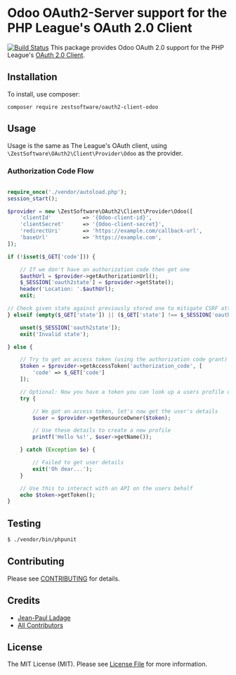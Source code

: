 # Odoo OAuth2-Server support for the PHP League's OAuth 2.0 Client
[![Build Status](https://travis-ci.org/zestsoftware/oauth2-client-odoo.svg?branch=master)](https://travis-ci.org/zestsoftware/oauth2-client-odoo)
This package provides Odoo OAuth 2.0 support for the PHP League's [OAuth 2.0 Client](https://github.com/thephpleague/oauth2-client).

## Installation

To install, use composer:

```
composer require zestsoftware/oauth2-client-odoo
```

## Usage

Usage is the same as The League's OAuth client, using `\ZestSoftware\OAuth2\Client\Provider\Odoo` as the provider.

### Authorization Code Flow

```php

require_once('./vendor/autoload.php');
session_start();

$provider = new \ZestSoftware\OAuth2\Client\Provider\Odoo([
    'clientId'          => '{Odoo-client-id}',
    'clientSecret'      => '{Odoo-client-secret}',
    'redirectUri'       => 'https://example.com/callback-url',
    'baseUrl'           => 'https://example.com',
]);

if (!isset($_GET['code'])) {

    // If we don't have an authorization code then get one
    $authUrl = $provider->getAuthorizationUrl();
    $_SESSION['oauth2state'] = $provider->getState();
    header('Location: '.$authUrl);
    exit;

// Check given state against previously stored one to mitigate CSRF attack
} elseif (empty($_GET['state']) || ($_GET['state'] !== $_SESSION['oauth2state'])) {

    unset($_SESSION['oauth2state']);
    exit('Invalid state');

} else {

    // Try to get an access token (using the authorization code grant)
    $token = $provider->getAccessToken('authorization_code', [
        'code' => $_GET['code']
    ]);

    // Optional: Now you have a token you can look up a users profile data
    try {

        // We got an access token, let's now get the user's details
        $user = $provider->getResourceOwner($token);

        // Use these details to create a new profile
        printf('Hello %s!', $user->getName());

    } catch (Exception $e) {

        // Failed to get user details
        exit('Oh dear...');
    }

    // Use this to interact with an API on the users behalf
    echo $token->getToken();
}

```

## Testing

``` bash
$ ./vendor/bin/phpunit
```

## Contributing

Please see [CONTRIBUTING](https://bitbucket.com/zestsoftware/oauth2-client-odoo/blob/master/CONTRIBUTING.md) for details.

## Credits

- [Jean-Paul Ladage](https://bitbucket.com/zestsoftware/oauth2-client-odoo)
- [All Contributors](https://bitbucket.com/zestsoftware/oauth2-client-odoo/contributors)


## License

The MIT License (MIT). Please see [License File](https://bitbucket.com/zestsoftware/oauth2-client-odoo/blob/master/LICENSE) for more information.

